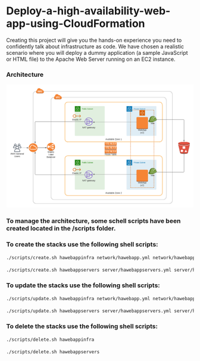 # Deploy-a-high-availability-web-app-using-CloudFormation
Creating this project will give you the hands-on experience you need to confidently talk about infrastructure as code. We have chosen a realistic scenario where you will deploy a dummy application (a sample JavaScript or HTML file) to the Apache Web Server running on an EC2 instance.

### Architecture
![Udagram Architecture](https://github.com/ChAkOMaN/Deploy-a-high-availability-web-app-using-CloudFormation/blob/main/HighAvailabilityWebApp.png)


### To manage the architecture, some schell scripts have been created located in the /scripts folder.

### To create the stacks use the following shell scripts:

```sh
./scripts/create.sh hawebappinfra network/hawebapp.yml network/hawebapp.json

./scripts/create.sh hawebappservers server/hawebappservers.yml server/hawebappservers.json
```

### To update the stacks use the following shell scripts:

```sh
./scripts/update.sh hawebappinfra network/hawebapp.yml network/hawebapp.json

./scripts/update.sh hawebappservers server/hawebappservers.yml server/hawebappservers.json
```

### To delete the stacks use the following shell scripts:

```sh
./scripts/delete.sh hawebappinfra

./scripts/delete.sh hawebappservers
```